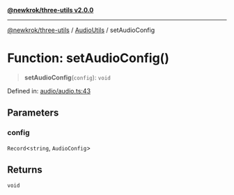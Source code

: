 [**@newkrok/three-utils v2.0.0**](../../../../README.md)

***

[@newkrok/three-utils](../../../../globals.md) / [AudioUtils](../README.md) / setAudioConfig

# Function: setAudioConfig()

> **setAudioConfig**(`config`): `void`

Defined in: [audio/audio.ts:43](https://github.com/NewKrok/three-utils/blob/8b62813b0bd4d9cac17cb2423f600f7f4b2f5818/src/audio/audio.ts#L43)

## Parameters

### config

`Record`\<`string`, `AudioConfig`\>

## Returns

`void`
